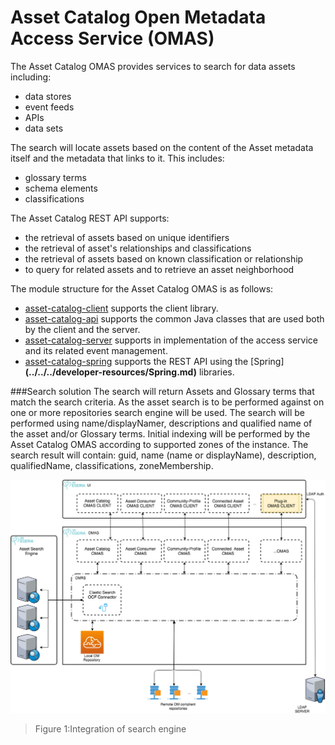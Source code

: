 <!-- SPDX-License-Identifier: CC-BY-4.0 -->
<!-- Copyright Contributors to the ODPi Egeria project. -->

# Asset Catalog Open Metadata Access Service (OMAS)

The Asset Catalog OMAS provides services to search for data assets including:

* data stores
* event feeds
* APIs
* data sets

The search will locate assets
based on the content of the Asset metadata itself and the metadata that links
to it.  This includes:

* glossary terms
* schema elements
* classifications

The Asset Catalog REST API supports:

* the retrieval of assets based on unique identifiers
* the retrieval of asset's relationships and classifications
* the retrieval of assets based on known classification or relationship
* to query for related assets and to retrieve an asset neighborhood

The module structure for the Asset Catalog OMAS is as follows:

* [asset-catalog-client](asset-catalog-client) supports the client library.
* [asset-catalog-api](asset-catalog-api) supports the common Java classes that are used both by the client and the server.
* [asset-catalog-server](asset-catalog-server) supports in implementation of the access service and its related event management.
* [asset-catalog-spring](asset-catalog-spring) supports the REST API using the [Spring]__(../../../developer-resources/Spring.md)__ libraries.

###Search solution
The search will return Assets and Glossary terms that match the search criteria.
As the asset search is to be performed against on one or more repositories search engine will be used. 
The search will be performed using name/displayNamer, descriptions and qualified name of the asset and/or Glossary terms.
Initial indexing will be performed by the Asset Catalog OMAS according to supported zones of the instance.
The search result will contain: guid, name (name or displayName), description, qualifiedName, classifications, zoneMembership.
    
![Figure 1: Search](docs/egeria-asset-search.png)
> Figure 1:Integration of search engine